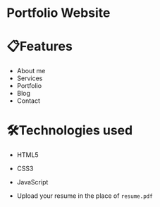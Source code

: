 # Portfolio Website

# 📋Features

- About me
- Services
- Portfolio
- Blog
- Contact

# 🛠️Technologies used

- HTML5
- CSS3
- JavaScript

- Upload your resume in the place of `resume.pdf`
